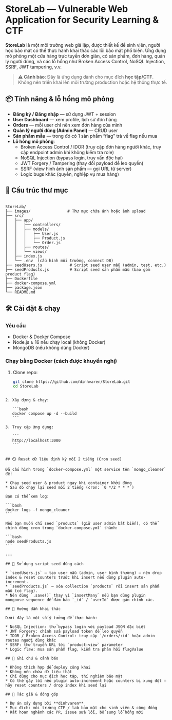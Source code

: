 # StoreLab — Vulnerable Web Application for Security Learning & CTF

**StoreLab** là một môi trường web giả lập, được thiết kế để sinh viên, người học bảo mật có thể thực hành khai thác các lỗi bảo mật phổ biến. Ứng dụng mô phỏng một cửa hàng trực tuyến đơn giản, có sản phẩm, đơn hàng, quản lý người dùng, và các lỗ hổng như Broken Access Control, NoSQL Injection, SSRF, JWT tampering, v.v.

> **⚠️ Cảnh báo**: Đây là ứng dụng dành cho mục đích **học tập/CTF**. Không nên triển khai lên môi trường production hoặc hệ thống thực tế.

## 📦 Tính năng & lỗ hổng mô phỏng

- **Đăng ký / Đăng nhập** — sử dụng JWT + session
- **User Dashboard** — xem profile, lịch sử đơn hàng
- **Orders** — mỗi user chỉ nên xem đơn hàng của mình
- **Quản lý người dùng (Admin Panel)** — CRUD user
- **Sản phẩm mẫu** — trong đó có 1 sản phẩm “flag” trả về flag nếu mua
- **Lỗ hổng mô phỏng**:
  - Broken Access Control / IDOR (truy cập đơn hàng người khác, truy cập endpoint admin khi không kiểm tra role)
  - NoSQL Injection (bypass login, truy vấn độc hại)
  - JWT Forgery / Tampering (thay đổi payload để leo quyền)
  - SSRF (view hình ảnh sản phẩm — gọi URL từ server)
  - Logic bugs khác (quyền, nghiệp vụ mua hàng)

## 📂 Cấu trúc thư mục

```

StoreLab/
├── images/                # Thư mục chứa ảnh hoặc ảnh upload
├── src/
│   ├── app/
│   │   ├── controllers/
│   │   ├── models/
│   │   │   ├── User.js
│   │   │   ├── Product.js
│   │   │   └── Order.js
│   │   ├── routes/
│   │   └── views/
│   ├── index.js
│   └── .env  (cấu hình môi trường, connect DB)
├── seedUsers.js            # Script seed user mẫu (admin, test, etc.)
├── seedProducts.js         # Script seed sản phẩm mẫu (bao gồm product flag)
├── Dockerfile
├── docker-compose.yml
├── package.json
└── README.md

````

## 🛠️ Cài đặt & chạy

### Yêu cầu

- Docker & Docker Compose  
- Node.js ≥ 16 nếu chạy local (không Docker)  
- MongoDB (nếu không dùng Docker)

### Chạy bằng Docker (cách được khuyến nghị)

1. Clone repo:

   ```bash
   git clone https://github.com/dinhvaren/StoreLab.git
   cd StoreLab
````

2. Xây dựng & chạy:

   ```bash
   docker compose up -d --build
   ```

3. Truy cập ứng dụng:

   ```
   http://localhost:3000
   ```


## ⏲️ Reset dữ liệu định kỳ mỗi 2 tiếng (Cron seed)

Đã cấu hình trong `docker-compose.yml` một service tên `mongo_cleaner` để:

* Chạy seed user & product ngay khi container khởi động
* Sau đó chạy lại seed mỗi 2 tiếng (cron: `0 */2 * * *`)

Bạn có thể xem log:

```bash
docker logs -f mongo_cleaner
```

Nếu bạn muốn chỉ seed `products` (giữ user admin bất biến), có thể chỉnh dòng cron trong `docker-compose.yml` thành:

```bash
node seedProducts.js
```

---

## 🧪 Sử dụng script seed đúng cách

* `seedUsers.js` — tạo user mẫu (admin, user bình thường) — nên drop index & reset counters trước khi insert nếu dùng plugin auto-increment.
* `seedProducts.js` — xóa collection `products` rồi insert sản phẩm mẫu (có flag).
* Nên dùng `.save()` thay vì `insertMany` nếu bạn dùng plugin mongoose-sequence để đảm bảo `_id` / `userId` được gán chính xác.

## 🎯 Hướng dẫn khai thác

Dưới đây là một số ý tưởng để thực hành:

* NoSQL Injection: thử bypass login với payload JSON đặc biệt
* JWT Forgery: chỉnh sửa payload token để leo quyền
* IDOR / Broken Access Control: truy cập `/orders/:id` hoặc admin routes người dùng khác
* SSRF: thử truyền URL tới `product-view` parameter
* Logic flaw: mua sản phẩm flag, kiểm tra phản hồi flagValue

## 🧩 Ghi chú & cảnh báo

* Không thích hợp để deploy công khai
* Không nên chứa dữ liệu thật
* Chỉ dùng cho mục đích học tập, thí nghiệm bảo mật
* Có thể gây lỗi nếu plugin auto-increment hoặc counters bị xung đột — hãy reset counters / drop index khi seed lại

## 👤 Tác giả & đóng góp

* Dự án xây dựng bởi **dinhvaren**
* Mục đích: môi trường CTF / lab bảo mật cho sinh viên & cộng đồng
* Rất hoan nghênh các PR, issue sửa lỗi, bổ sung lỗ hổng mới

